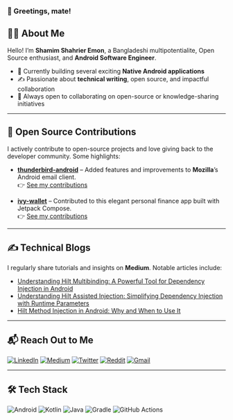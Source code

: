 ### 👋 Greetings, mate!

## 👨‍💻 About Me

Hello! I’m **Shamim Shahrier Emon**, a Bangladeshi multipotentialite, Open Source enthusiast, and **Android Software Engineer**.

- 🔭 Currently building several exciting **Native Android applications**
- ✍️ Passionate about **technical writing**, open source, and impactful collaboration
- 👯 Always open to collaborating on open-source or knowledge-sharing initiatives

---

## 🧩 Open Source Contributions

I actively contribute to open-source projects and love giving back to the developer community. Some highlights:

- [**thunderbird-android**](https://github.com/thunderbird/thunderbird-android) – Added features and improvements to <b>Mozilla</b>’s Android email client.  
  👉 [See my contributions](https://github.com/thunderbird/thunderbird-android/commits?author=shamim-emon)

- [**ivy-wallet**](https://github.com/Ivy-Apps/ivy-wallet) – Contributed to this elegant personal finance app built with Jetpack Compose.  
  👉 [See my contributions](https://github.com/Ivy-Apps/ivy-wallet/commits?author=shamim-emon)
---

## ✍️ Technical Blogs

I regularly share tutorials and insights on **Medium**. Notable articles include:

- [Understanding Hilt Multibinding: A Powerful Tool for Dependency Injection in Android](https://medium.com/@emon.dev.bd/understanding-hilt-multibinding-a-powerful-tool-for-dependency-injection-in-android-335327f592cf)
- [Understanding Hilt Assisted Injection: Simplifying Dependency Injection with Runtime Parameters](https://medium.com/@emon.dev.bd/understanding-hilt-assisted-injection-simplifying-dependency-injection-with-runtime-parameters-ec2c88d18be6)
- [Hilt Method Injection in Android: Why and When to Use It](https://medium.com/@emon.dev.bd/hilt-method-injection-in-android-why-and-when-to-use-it-4014a9f6a614)

---

## 📬 Reach Out to Me

[![LinkedIn](https://img.shields.io/badge/LinkedIn-0077B5?style=for-the-badge&logo=linkedin&logoColor=white)](https://www.linkedin.com/in/emon-se/)
[![Medium](https://img.shields.io/badge/Medium-12100E?style=for-the-badge&logo=medium&logoColor=white)](https://medium.com/@emon.dev.bd)
[![Twitter](https://img.shields.io/badge/X-000000?style=for-the-badge&logo=x&logoColor=white)](https://www.twitter.com/emon9891/)
[![Reddit](https://img.shields.io/badge/Reddit-FF4500?style=for-the-badge&logo=reddit&logoColor=white)](https://www.reddit.com/user/SSEmon)
[![Gmail](https://img.shields.io/badge/Gmail-D14836?style=for-the-badge&logo=gmail&logoColor=white)](mailto:emon9891@gmail.com)

---

## 🛠️ Tech Stack

![Android](https://img.shields.io/badge/Android-3DDC84?style=for-the-badge&logo=android&logoColor=white)
![Kotlin](https://img.shields.io/badge/Kotlin-B125EA?style=for-the-badge&logo=kotlin&logoColor=white)
![Java](https://img.shields.io/badge/java-%23ED8B00.svg?style=for-the-badge&logo=openjdk&logoColor=white)
![Gradle](https://img.shields.io/badge/Gradle-02303A.svg?style=for-the-badge&logo=Gradle&logoColor=white)
![GitHub Actions](https://img.shields.io/badge/github%20actions-%232671E5.svg?style=for-the-badge&logo=githubactions&logoColor=white)
